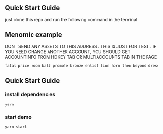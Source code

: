 ## Quick Start Guide

just clone this repo and run the following command in the terminal

## Menomic example

DONT SEND ANY ASSETS TO THIS ADDRESS . THIS IS JUST FOR TEST . IF YOU NEED CHANGE ANOTHER ACCOUNT, YOU SHOULD GET ACCOUNTINFO FROM HDKEY TAB OR MULTIACCOUNTS TAB IN THE PAGE

```bash
fatal price room ball promote bronze enlist lion horn then beyond dress
```

## Quick Start Guide

### install dependencies

```bash
yarn
```

### start demo

```bash
yarn start
```
